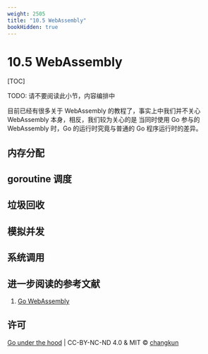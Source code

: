 ```yaml
---
weight: 2505
title: "10.5 WebAssembly"
bookHidden: true
---
```


# 10.5 WebAssembly

[TOC]

TODO: 请不要阅读此小节，内容编排中

目前已经有很多关于 WebAssembly 的教程了，事实上中我们并不关心 WebAssembly 本身，相反，我们较为关心的是
当同时使用 Go 参与的 WebAssembly 时，Go 的运行时究竟与普通的 Go 程序运行时的差异。

## 内存分配

## goroutine 调度

## 垃圾回收

## 模拟并发

## 系统调用

## 进一步阅读的参考文献

1. [Go WebAssembly](https://github.com/golang/go/wiki/WebAssembly)

## 许可

[Go under the hood](https://github.com/changkun/go-under-the-hood) | CC-BY-NC-ND 4.0 & MIT &copy; [changkun](https://changkun.de)
